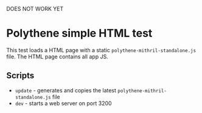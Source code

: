 DOES NOT WORK YET

# Polythene simple HTML test

This test loads a HTML page with a static `polythene-mithril-standalone.js` file.
The HTML page contains all app JS.


## Scripts
  
* `update` - generates and copies the latest `polythene-mithril-standalone.js` file
* `dev` - starts a web server on port 3200
